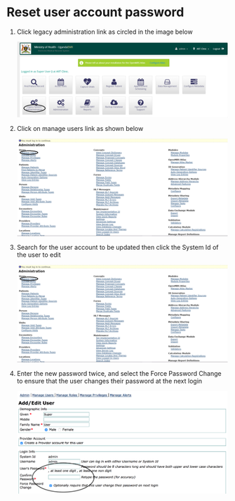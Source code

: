 # Reset user account password

1. Click legacy administration link as circled in the image below

   ![Legacy System Adminstration Link](../.gitbook/assets/legacy_system%20administration_link.png)

2. Click on manage users link as shown below

   ![Manage Users Link](../.gitbook/assets/manage_user_accounts_link%20%281%29.png)

3. Search for the user account to be updated then click the System Id of the user to edit

   ![Search for user account](../images/manage_user_accounts_link.png)

4. Enter the new password twice, and select the Force Password Change to ensure that the user changes their password at the next login

   ![Reset user password](../images/reset_user_account.png)


